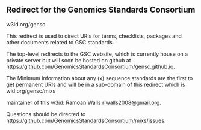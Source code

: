 ## Redirect for the Genomics Standards Consortium

w3id.org/gensc

This redirect is used to direct URIs for terms, checklists, packages and other documents related to GSC standards.

The top-level redirects to the GSC website, which is currently house on a private server but will soon be hosted on github at https://github.com/GenomicsStandardsConsortium/gensc.github.io.

The Minimum Information about any (x) sequence standards are the first to get permanent URIs and will be in a sub-domain of this redirect which is wid.org/gensc/mixs

maintainer of this w3id:  Ramoan Walls rlwalls2008@gmail.org.

Questions should be directed to https://github.com/GenomicsStandardsConsortium/mixs/issues.